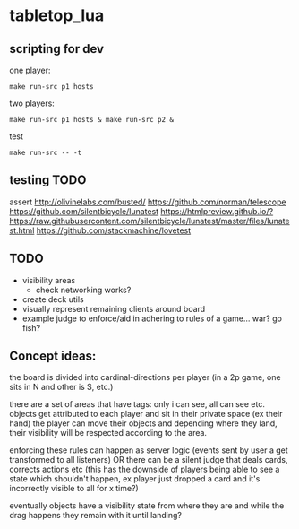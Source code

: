 # tabletop_lua

## scripting for dev

one player:

    make run-src p1 hosts

two players:

    make run-src p1 hosts & make run-src p2 &

test

    make run-src -- -t

## testing TODO

assert
http://olivinelabs.com/busted/
https://github.com/norman/telescope
https://github.com/silentbicycle/lunatest https://htmlpreview.github.io/?https://raw.githubusercontent.com/silentbicycle/lunatest/master/files/lunatest.html
https://github.com/stackmachine/lovetest

## TODO

- visibility areas
  - check networking works?
- create deck utils
- visually represent remaining clients around board
- example judge to enforce/aid in adhering to rules of a game... war? go fish?

## Concept ideas:

the board is divided into cardinal-directions per player
(in a 2p game, one sits in N and other is S, etc.)

there are a set of areas that have tags: only i can see, all can see etc.
objects get attributed to each player and sit in their private space (ex their hand)
the player can move their objects and depending where they land, their visibility will be respected according to the area.

enforcing these rules can happen as server logic (events sent by user a get transformed to all listeners)
OR
there can be a silent judge that deals cards, corrects actions etc (this has the downside of players being able to see a state which shouldn't happen, ex player just dropped a card and it's incorrectly visible to all for x time?)

eventually objects have a visibility state from where they are and while the drag happens they remain with it until landing?
